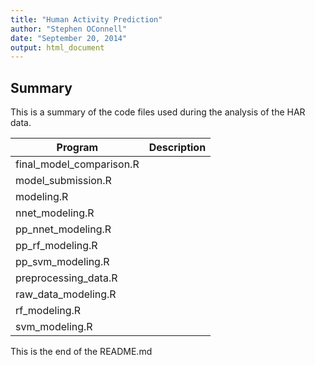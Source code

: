 ```yaml
---
title: "Human Activity Prediction"
author: "Stephen OConnell"
date: "September 20, 2014"
output: html_document
---
```


## Summary

This is a summary of the code files used during the analysis of the 
HAR data.

Program                     |  Description
--------------------------- | ------------------------------------------------------------------
final_model_comparison.R    |
model_submission.R          |
modeling.R                  |
nnet_modeling.R             |             
pp_nnet_modeling.R          |
pp_rf_modeling.R            |
pp_svm_modeling.R           |
preprocessing_data.R        |
raw_data_modeling.R         |
rf_modeling.R               |
svm_modeling.R              |

This is the end of the README.md